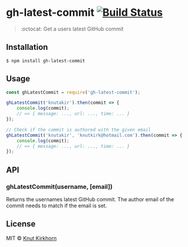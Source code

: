 # gh-latest-commit [![Build Status](https://travis-ci.org/Knutakir/gh-latest-commit.svg?branch=main)](https://travis-ci.org/Knutakir/gh-latest-commit)
> :octocat: Get a users latest GitHub commit

## Installation
```
$ npm install gh-latest-commit
```

## Usage
```js
const ghLatestCommit = require('gh-latest-commit');

ghLatestCommit('knutakir').then(commit => {
    console.log(commit);
    // => { message: ..., url: ..., time: ... }
});

// Check if the commit is authored with the given email
ghLatestCommit('knutakir', 'knutkirk@hotmail.com').then(commit => {
    console.log(commit);
    // => { message: ..., url: ..., time: ... }
});
```

## API
### ghLatestCommit(username, [email])
Returns the usernames latest GitHub commit. The author email of the commit needs to match if the email is set.

## License
MIT © [Knut Kirkhorn](LICENSE)
